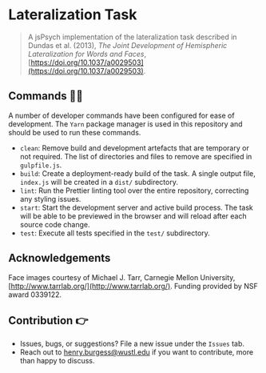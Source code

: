 # Lateralization Task

> A jsPsych implementation of the lateralization task described in Dundas et al. (2013), *The Joint Development of Hemispheric Lateralization for Words and Faces*, [https://doi.org/10.1037/a0029503](https://doi.org/10.1037/a0029503).

## Commands 👨‍💻

A number of developer commands have been configured for ease of development. The `Yarn` package manager is used in this repository and should be used to run these commands.

- `clean`: Remove build and development artefacts that are temporary or not required. The list of directories and files to remove are specified in `gulpfile.js`.
- `build`: Create a deployment-ready build of the task. A single output file, `index.js` will be created in a `dist/` subdirectory.
- `lint`: Run the Prettier linting tool over the entire repository, correcting any styling issues.
- `start`: Start the development server and active build process. The task will be able to be previewed in the browser and will reload after each source code change.
- `test`: Execute all tests specified in the `test/` subdirectory.

## Acknowledgements

Face images courtesy of Michael J. Tarr, Carnegie Mellon University, [http://www.tarrlab.org/](http://www.tarrlab.org/). Funding provided by NSF award 0339122.

## Contribution 👉

- Issues, bugs, or suggestions? File a new issue under the `Issues` tab.
- Reach out to [henry.burgess@wustl.edu](mailto:henry.burgess@wustl.edu) if you want to contribute, more than happy to discuss.
